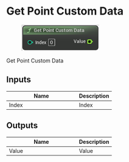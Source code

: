 # Get Point Custom Data

<div align="left" data-full-width="false">

<figure><img src="../../../.gitbook/assets/Get_Point_Custom_Data.png" alt=""><figcaption></figcaption></figure>

</div>

Get Point Custom Data

## Inputs

<table><thead><tr><th width="170">Name</th><th>Description</th></tr></thead><tbody><tr><td>Index</td><td>Index</td></tr></tbody></table>

## Outputs

<table><thead><tr><th width="170">Name</th><th>Description</th></tr></thead><tbody><tr><td>Value</td><td>Value</td></tr></tbody></table>
